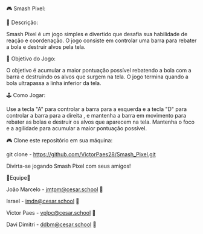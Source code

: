 🎮 Smash Pixel:

📄 Descrição:

Smash Pixel é um jogo simples e divertido que desafia sua habilidade de reação e coordenação. O jogo consiste em controlar uma barra para rebater a bola e destruir alvos pela tela.

🎯 Objetivo do Jogo:

O objetivo é acumular a maior pontuação possível rebatendo a bola com a barra e destruindo os alvos que surgem na tela. O jogo termina quando a bola ultrapassa a linha inferior da tela.

🕹️ Como Jogar:

Use a tecla "A" para controlar a barra para a esquerda e a tecla "D" para controlar a barra para a direita , e
mantenha a barra em movimento para rebater as bolas e destruir os alvos que aparecem na tela.
Mantenha o foco e a agilidade para acumular a maior pontuação possível.

🎮 Clone este repositório em sua máquina:

git clone - https://github.com/VictorPaes28/Smash_Pixel.git

Divirta-se jogando Smash Pixel com seus amigos!


👤Equipe👤

João Marcelo - jmtpm@cesar.school 📩

Israel -  imdn@cesar.school 📩

Victor Paes - vplpc@cesar.school 📩

Davi Dimitri - ddbm@cesar.school 📩

